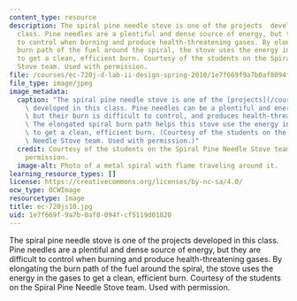 ```yaml
---
content_type: resource
description: The spiral pine needle stove is one of the projects  developed in this
  class. Pine needles are a plentiful and dense source of energy, but they are difficult
  to control when burning and produce health-threatening gases. By elongating the
  burn path of the fuel around the spiral, the stove uses the energy in the gases
  to get a clean, efficient burn. Courtesy of the students on the Spiral Pine Needle
  Stove team. Used with permission.
file: /courses/ec-720j-d-lab-ii-design-spring-2010/1e7f669f9a7b0af8094fcf5119d01820_ec-720js10.jpg
file_type: image/jpeg
image_metadata:
  caption: "The spiral pine needle stove is one of the [projects](/courses/ec-720j-d-lab-ii-design-spring-2010/pages/projects/_index)\
    \ developed in this class. Pine needles can be a plentiful and energy-dense fuel,\
    \ but their burn is difficult to control, and produces health-threatening gases.\_\
    \ The elongated spiral burn path helps this stove use the energy in the gases\
    \ to get a clean, efficient burn. (Courtesy of the students on the Spiral Pine\
    \ Needle Stove team. Used with permission.)"
  credit: Courtesy of the students on the Spiral Pine Needle Stove team. Used with
    permission.
  image-alt: Photo of a metal spiral with flame traveling around it.
learning_resource_types: []
license: https://creativecommons.org/licenses/by-nc-sa/4.0/
ocw_type: OCWImage
resourcetype: Image
title: ec-720js10.jpg
uid: 1e7f669f-9a7b-0af8-094f-cf5119d01820
---
```

The spiral pine needle stove is one of the projects  developed in this class. Pine needles are a plentiful and dense source of energy, but they are difficult to control when burning and produce health-threatening gases. By elongating the burn path of the fuel around the spiral, the stove uses the energy in the gases to get a clean, efficient burn. Courtesy of the students on the Spiral Pine Needle Stove team. Used with permission.